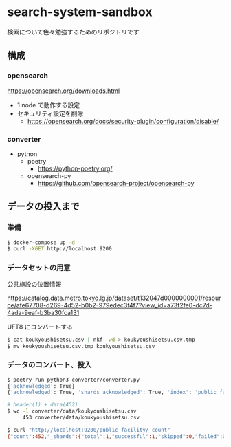 # search-system-sandbox

検索について色々勉強するためのリポジトリです


## 構成

### opensearch

https://opensearch.org/downloads.html

* 1 node で動作する設定
* セキュリティ設定を削除
  * https://opensearch.org/docs/security-plugin/configuration/disable/

### converter

* python
  * poetry
    * https://python-poetry.org/
  * opensearch-py
    * https://github.com/opensearch-project/opensearch-py


## データの投入まで

### 準備

```bash
$ docker-compose up -d
$ curl -XGET http://localhost:9200
```


### データセットの用意

公共施設の位置情報

https://catalog.data.metro.tokyo.lg.jp/dataset/t132047d0000000001/resource/afe67708-d269-4d52-b0b2-979edec3f4f7?view_id=a73f2fe0-dc7d-4ada-9eaf-b3ba30fca131

UFT8 にコンバートする

```bash
$ cat koukyoushisetsu.csv | nkf -wd > koukyoushisetsu.csv.tmp
$ mv koukyoushisetsu.csv.tmp koukyoushisetsu.csv
```

### データのコンバート、投入

```bash
$ poetry run python3 converter/converter.py
{'acknowledged': True}
{'acknowledged': True, 'shards_acknowledged': True, 'index': 'public_facility'}

# header(1) + data(452)
$ wc -l converter/data/koukyoushisetsu.csv 
     453 converter/data/koukyoushisetsu.csv

$ curl "http://localhost:9200/public_facility/_count"
{"count":452,"_shards":{"total":1,"successful":1,"skipped":0,"failed":0}}
```